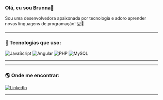 ### Olá, eu sou Brunna👋

Sou uma desenvolvedora apaixonada por tecnologia e adoro aprender novas linguagens de programação! 💻🚀

---

### 🚀 Tecnologias que uso:
![JavaScript](https://img.shields.io/badge/JavaScript-F7DF1E?style=for-the-badge&logo=javascript&logoColor=black)
![Angular](https://img.shields.io/badge/Angular-DD0031?style=for-the-badge&logo=angular&logoColor=white)
![PHP](https://img.shields.io/badge/PHP-777BB4?style=for-the-badge&logo=php&logoColor=white)
![MySQL](https://img.shields.io/badge/MySQL-4479A1?style=for-the-badge&logo=mysql&logoColor=white)

---

---

### 🌎 Onde me encontrar:
[![LinkedIn](https://img.shields.io/badge/-LinkedIn-0077B5?style=for-the-badge&logo=linkedin&logoColor=white)](https://linkedin.com/in/brunna-aparecida)

---
